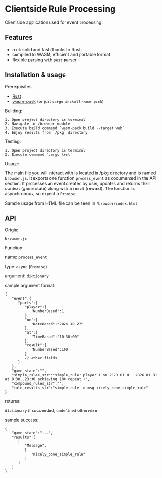 # Clientside Rule Processing

Clientside application used for event processing.

## Features

- rock solid and fast (thanks to Rust)
- compiled to WASM, efficient and portable format
- flexible parsing with `pest` parser

## Installation & usage

Prerequisites:
- [Rust](https://www.rust-lang.org/learn/get-started)
- [wasm-pack](https://rustwasm.github.io/wasm-pack/installer/) (or just `cargo install wasm-pack`)

Building:

    1. Open project directory in terminal
    2. Navigate to /browser module
    3. Execute build command `wasm-pack build --target web`
    4. Enjoy results from `/pkg` directory

Testing:
    
    1. Open project directory in terminal
    2. Execute command `cargo test`

Usage:

The main file you will interact with is located in /pkg directory and is named `browser.js`.
It exports one function `process_event` as documented in the API section. 
It processes an event created by user, updates and returns their context (game state) along with a result (reward). 
The function is asynchronous, so expect a `Promise`.

Sample usage from HTML file can be seen in `/browser/index.html`

## API

Origin:

`browser.js`

Function:

name: `process_event`

type: `async` (`Promise`)

argument: `dictionary`

sample argument format:
```
{
   "event":{
      "parts":{
         "player":{
            "NumberBased":1
         },
         "on":{
            "DateBased":"2024-10-27"
         },
         "at":{
            "TimeBased":"10:30:00"
         },
         "result":{
            "NumberBased":100
         }
         // other fields
      }
   },
   "game_state":"",
   "simple_rules_str":"simple_rule: player 1 on 2020.01.01..2026.01.01 at 8:30..23:30 achieving 100 repeat +",
   "compound_rules_str":"",
   "rule_results_str":"simple_rule -> msg nicely_done_simple_rule"
}
```

returns:

`dictionary` if succeeded, `undefined` otherwise

sample success:

```
{
   "game_state":"...",
   "results":[
      [
         "Message",
         [
            "nicely_done_simple_rule"
         ]
      ]
   ]
}
```
